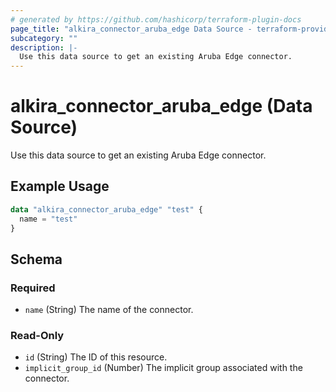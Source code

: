 ```yaml
---
# generated by https://github.com/hashicorp/terraform-plugin-docs
page_title: "alkira_connector_aruba_edge Data Source - terraform-provider-alkira"
subcategory: ""
description: |-
  Use this data source to get an existing Aruba Edge connector.
---
```


# alkira_connector_aruba_edge (Data Source)

Use this data source to get an existing Aruba Edge connector.

## Example Usage

```terraform
data "alkira_connector_aruba_edge" "test" {
  name = "test"
}
```

<!-- schema generated by tfplugindocs -->
## Schema

### Required

- `name` (String) The name of the connector.

### Read-Only

- `id` (String) The ID of this resource.
- `implicit_group_id` (Number) The implicit group associated with the connector.


